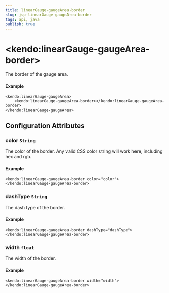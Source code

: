 ```yaml
---
title: linearGauge-gaugeArea-border
slug: jsp-linearGauge-gaugeArea-border
tags: api, java
publish: true
---
```


# \<kendo:linearGauge-gaugeArea-border\>

The border of the gauge area.

#### Example
    <kendo:linearGauge-gaugeArea>
        <kendo:linearGauge-gaugeArea-border></kendo:linearGauge-gaugeArea-border>
    </kendo:linearGauge-gaugeArea>

## Configuration Attributes

### color `String`

The color of the border. Any valid CSS color string will work here, including hex and rgb.

#### Example
    <kendo:linearGauge-gaugeArea-border color="color">
    </kendo:linearGauge-gaugeArea-border>

### dashType `String`

The dash type of the border.

#### Example
    <kendo:linearGauge-gaugeArea-border dashType="dashType">
    </kendo:linearGauge-gaugeArea-border>

### width `float`

The width of the border.

#### Example
    <kendo:linearGauge-gaugeArea-border width="width">
    </kendo:linearGauge-gaugeArea-border>

